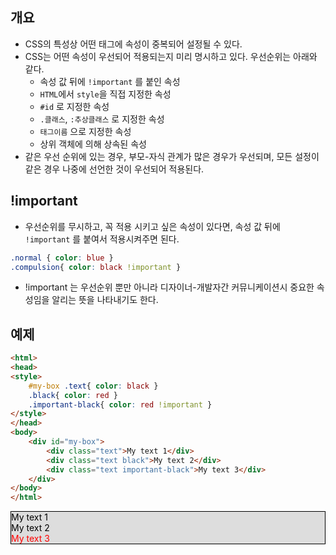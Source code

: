 ## 개요
* CSS의 특성상 어떤 태그에 속성이 중복되어 설정될 수 있다.
* CSS는 어떤 속성이 우선되어 적용되는지 미리 명시하고 있다. 우선순위는 아래와 같다.
  * 속성 값 뒤에 `!important` 를 붙인 속성
  * `HTML`에서 `style`을 직접 지정한 속성
  * `#id` 로 지정한 속성
  * `.클래스`, `:추상클래스` 로 지정한 속성
  * `태그이름` 으로 지정한 속성
  * 상위 객체에 의해 상속된 속성
* 같은 우선 순위에 있는 경우, 부모-자식 관계가 많은 경우가 우선되며, 모든 설정이 같은 경우 나중에 선언한 것이 우선되어 적용된다.

## !important
* 우선순위를 무시하고, 꼭 적용 시키고 싶은 속성이 있다면, 속성 값 뒤에 `!important` 를 붙여서 적용시켜주면 된다.
```css
.normal { color: blue }
.compulsion{ color: black !important }
```
* !important 는 우선순위 뿐만 아니라 디자이너-개발자간 커뮤니케이션시 중요한 속성임을 알리는 뜻을 나타내기도 한다.

## 예제
```html
<html>
<head>
<style>
	#my-box .text{ color: black }
	.black{ color: red }
	.important-black{ color: red !important }
</style>
</head>
<body>
	<div id="my-box">
		<div class="text">My text 1</div>
		<div class="text black">My text 2</div>
		<div class="text important-black">My text 3</div>
	</div>
</body>
</html>
```
<html>
<head>
<style>
	#my-box .text{ color: black }
	.black{ color: red }
	.important-black{ color: red !important }
    .res{ border: 1px solid black; background-color: #ddd; }
</style>
</head>
<body>
    <div class="res">
        <div id="my-box">
            <div class="text">My text 1</div>
            <div class="text black">My text 2</div>
            <div class="text important-black">My text 3</div>
        </div>
    </div>
</body>
</html>